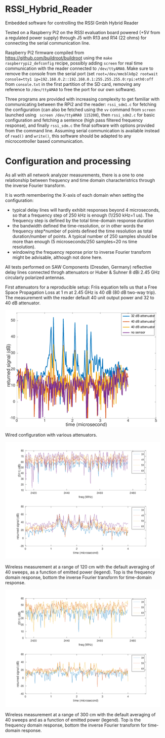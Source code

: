 # RSSI_Hybrid_Reader

Embedded software for controlling the RSSI Gmbh Hybrid Reader

Tested on a Raspberry Pi2 on the RSSI evaluation board powered (+5V from
a regulated power supply) through J5 with R13 and R14 (22 ohms) for connecting
the serial communication line.

Raspberry Pi2 firmware compiled from https://github.com/buildroot/buildroot using the
``make raspberrypi2_defconfig`` recipe, possibly adding ``screen`` for real time communication
with the reader connected to ``/dev/ttyAMA0``. Make sure to remove the console from the
serial port (set ``root=/dev/mmcblk0p2 rootwait 
console=tty1 ip=192.168.0.2::192.168.0.1:255.255.255.0:rpi:eth0:off`` from ``console.txt``
in the first partition of the SD card, removing any reference to ``/dev/ttyAMA0`` to free
the port for our own software).

Three programs are provided with increasing complexity to get familiar with communicating
between the RPi2 and the reader: ``rssi_sdm1.c`` for fetching the configuration (can also
be fetched using the ``vv`` command from ``screen`` launched using `` screen /dev/ttyAMA0 115200``),
then ``rssi_sdm2.c`` for basic configuration and fetching a sentence (high pass filtered
frequency response), and finally ``rssi_sdm.c`` the final software with options provided
from the command line. Assuming serial communication is available instead of ``read()``
and ``write()``, this software should be adapted to any microcontroller based communication.

# Configuration and processing

As all with all network analyzer measurements, there is a one to one relationship
between frequency and time domain characteristrics through the inverse Fourier transform.

It is worth remembering the X-axis of each domain when setting the configuration:
* typical delay lines will hardly exhibit responses beyond 4 microseconds, so that a frequency
step of 250 kHz is enough (1/250 kHz=1 us). The frequency step is defined by the total time-domain
response duration
* the bandwidth defined the time-resolution, or in other words the frequency step*number of
points defined the time resolution as total duration/number of points. A typical number of 250 
samples should be more than enough (5 microseconds/250 samples=20 ns time resolution).
* windowing the frequency reponse prior to inverse Fourier transform might be advisable, although
not done here.

All tests performed on SAW Components (Dresden, Germany) reflective delay lines connected throgh
attenuators or  Huber & Suhner 8 dBi 2.45 GHz circularly polarized antennas.

First attenuators for a reproducible setup: Friis equation tells us that a Free Space Propagation Loss
at 1 m at 2.45 GHz is 40 dB (80 dB two-way trip). The measurement with the reader default 40 unit output
power and 32 to 40 dB attenuator.

<img src="figures/250kHz.png">

Wired configuration with various attenuators.

<img src="figures/120cm.png">

Wireless measurement at a range of 120 cm with the default averaging of 40 sweeps, as a function of emitted
power (legend). Top is the frequency domain response, bottom the inverse Fourier transform for time-domain
response.

<img src="figures/300cm.png">

Wireless measurement at a range of 300 cm with the default averaging of 40 sweeps and as
a function of emitted power (legend). Top is the frequency domain response, bottom the inverse Fourier transform for time-domain
response.

